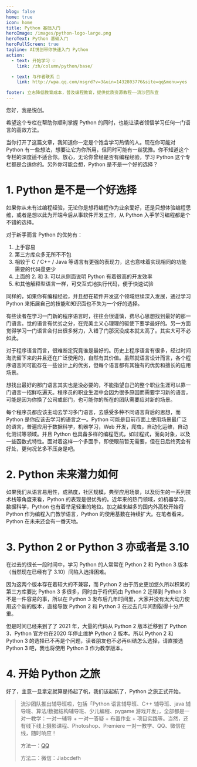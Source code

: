```yaml
---
blog: false
home: true
icon: home
title: Python 基础入门
heroImage: /images/python-logo-large.png
heroText: Python 基础入门
heroFullScreen: true
tagline: AI悦创带你快速入门 Python
action:
  - text: 开始学习 💡
    link: /zh/column/python/base/

  - text: 与作者联系 👋
    link: http://wpa.qq.com/msgrd?v=3&uin=1432803776&site=qq&menu=yes

footer: 立志降低教育成本，普及编程教育，提供优质资源教程——流沙团队宣
---
```


您好，我是悦创。

希望这个专栏在帮助你顺利掌握 Python 的同时，也能让读者领悟学习任何一门语言的高效方法。

当你打开了这篇文章，我知道你一定是个饱含学习热情的人。现在你可能对 Python 有一些想法，想要让它为你所用，但同时可能有一丝犹豫。你不知道这个专栏的深度适不适合你。放心，无论你曾经是否有编程经验，学习 Python 这个专栏都是合适你的。另外你可能会想，Python 是不是一个好的选择？



# 1. Python 是不是一个好选择
如果你从未有过编程经验，无论你是想将编程作为业余爱好，还是只想体验编程思维，或者是想以此为开端今后从事软件开发工作，从 Python 入手学习编程都是个不错的选择。

对于新手而言 Python 的优势有：

1. 上手容易
1. 第三方库众多无所不不包
1. 相较于 C / C++ / Java 等语言有更强的表现力，这也意味着实现相同的功能需要的代码量更少
1. 上面的 2. 和 3. 可以从侧面说明 Python 有着很高的开发效率
1. 和其他解释型语言一样，可交互式地执行代码，便于快速试验



同样的，如果你有编程经验，并且想在软件开发这个领域继续深入发展，通过学习 Python 来拓展自己的技能和知识面也不失为一个好的选择。

有些读者在学习一门新的程序语言时，往往会很谨慎，费尽心思想找到最好的那一门语言。觉的语言有优劣之分，在完美主义心理理的驱使下要学最好的。另一方面觉得学习一门语言会付出很多努力，入错了门那沉没成本就太高了。其实大可不必如此。

对于程序语言而言，很难断定究竟谁是最好的。历史上程序语言有很多，经过时间淘洗留下来的并且还在广泛使用的，自然有其价值。虽然就语言设计而言，各个程序语言间可能存在一些设计上的优劣，但每个语言都有其独有的优势和擅长的应用场景。

想找出最好的那门语言其实也是没必要的，不能指望自己的整个职业生涯可以靠一门语言一招鲜吃遍天。程序员的职业生涯中会因为很多原因而需要学习新的语言，可能是因为你换了公司或部门，也可能你的所在的团队需要应对新的场景。

每个程序员都应该主动去学习多门语言，去感受多种不同语言背后的思想，而 Python 是你应该去学习的语言之一。Python 可能是目前市面上使用场景最广泛的语言，普遍应用于数据科学，机器学习，Web 开发，爬虫，自动化运维，自动化测试等领域。并且 Python 也具备多样的编程范式，如过程式，面向对象，以及一些函数式特性。面对着这样一个多面手，即使眼前暂无需要，但在日后终究会有好处，更何况艺多不压身是吧。



# 2. Python 未来潜力如何
如果我们从语言易用性，成熟度，社区规模，典型应用场景，以及衍生的一系列技术栈等角度来看，Python 的表现是很优秀的。近年来的热门领域，如机器学习，数据科学，Python 也有着举足轻重的地位。加之越来越多的国内外高校开始将 Python 作为编程入门教学语言，Python 的使用基数在持续扩大。在笔者看来，Python 在未来还会有一番天地。



# 3. Python 2 or Python 3 亦或者是 3.10
在过去的很长一段时间中，学习 Python 的人常常在 Python 2 和 Python 3 版本（当然现在已经有了 3.10）间陷入选择困难。

因为这两个版本存在着较大的不兼容，而 Python 2 由于历史更加悠久所以积累的第三方库要比 Python 3 多很多，同时由于将代码由 Python 2 迁移到 Python 3 不是一件容易的事，所以在 Python 3 发布后几年时间⾥，大家并没有太大动力使用这个新的版本，直接导致 Python 2 和 Python 3 在过去几年间割裂得十分严重。

但是时间已经来到了了 2021 年，大量的代码从 Python 2 版本迁移到了 Python 3，Python 官方也在2020 年停止维护 Python 2 版本。所以 Python 2 和 Python 3 的选择已不再是个问题，读者朋友也不必再纠结怎么选择，请直接选 Python 3 吧，我也将使用 Python 3 作为教学版本。



# 4. 开始 Python 之旅
好了，主意一旦拿定就算是扬起了帆，我们该起航了，Python 之旅正式开始。

> 流沙团队推出辅导班啦，包括「Python 语言辅导班、C++ 辅导班、java 辅导班、算法/数据结构辅导班、少儿编程、pygame 游戏开发」，全部都是一对一教学：一对一辅导 + 一对一答疑 + 布置作业 + 项目实践等。当然，还有线下线上摄影课程、Photoshop、Premiere 一对一教学、QQ、微信在线，随时响应！
>
> 方法一：[QQ](http://wpa.qq.com/msgrd?v=3&uin=1432803776&site=qq&menu=yes)
>
> 方法二：微信：Jiabcdefh
